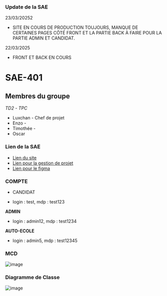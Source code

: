 ### Update de la SAE

23/03/20252

* SITE EN COURS DE PRODUCTION TOUJOURS, MANQUE DE CERTAINES PAGES CÔTÉ FRONT ET LA PARTIE BACK À FAIRE POUR LA PARTIE ADMIN ET CANDIDAT.

22/03/2025

* FRONT ET BACK EN COURS

# SAE-401

## Membres du groupe
_TD2_ - _TPC_

* Luxchan - Chef de projet
* Enzo - 
* Timothée - 
* Oscar 

### Lien de la SAE
* [Lien du site](https://anatanoooooooooo.github.io/SAE401T)
* [Lien pour la gestion de projet](https://docs.google.com/document/d/1yq73n3k2S7ZkVL3o0onS-7HZV3GBDi14siKk4bIMVpo/edit?usp=sharing)
* [Lien pour le figma](https://www.figma.com/design/l19bbzA2DafIB0htEvGu4w/Maquette-LOET-Auto-Ecole?node-id=0-1&t=9OHEUjKttR7XU7hg-1)

### COMPTE

* CANDIDAT
- login : test, mdp : test123

__ADMIN__  
- login : admin12, mdp : test1234

__AUTO-ECOLE__  
- login : admin5, mdp : test12345

### MCD

![image](https://github.com/user-attachments/assets/1b3bdcba-1b2c-4cba-8dd5-7b75b05aa611)

### Diagramme de Classe

![image](https://github.com/user-attachments/assets/c4456d83-3e5c-4fed-9cdb-314e038005aa)



